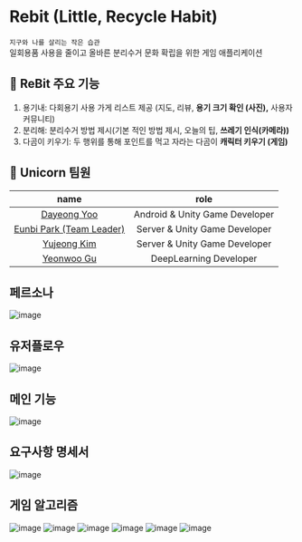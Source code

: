 # Rebit (Little, Recycle Habit)
`지구와 나를 살리는 작은 습관`       
일회용품 사용을 줄이고 올바른 분리수거 문화 확립을 위한 게임 애플리케이션     

<aside>


## 🌿 ReBit 주요 기능     
1. 용기내: 다회용기 사용 가게 리스트 제공 (지도, 리뷰, **용기 크기 확인 (사진),** 사용자 커뮤니티)
2. 분리해: 분리수거 방법 제시(기본 적인 방법 제시, 오늘의 팁, **쓰레기 인식(카메라))**
3. 다곰이 키우기: 두 행위를 통해 포인트를 먹고 자라는 다곰이 **캐릭터 키우기 (게임)**
</aside>

## 🦄 Unicorn 팀원    
|name|role|
|:---:|:---:|
|[Dayeong Yoo](https://github.com/allzeroyou) |Android & Unity Game Developer|             
|[Eunbi Park (Team Leader)](https://github.com/Park-EunBi)| Server & Unity Game Developer|          
|[Yujeong Kim](https://github.com/yujeongkimm)|Server & Unity Game Developer|    
|[Yeonwoo Gu](https://github.com/oownoey)|DeepLearning Developer|      

## 페르소나       
![image](https://user-images.githubusercontent.com/87464975/230766536-408235be-a986-45cf-85e4-fccdae344847.png)

## 유저플로우    
![image](https://user-images.githubusercontent.com/87464975/230766572-b63dff0e-c83a-42ef-bf46-9dcd0933f188.png)     

## 메인 기능   
![image](https://user-images.githubusercontent.com/87464975/230766593-9541ed95-124c-4ca1-af9d-277f939f60e5.png)

## 요구사항 명세서   
![image](https://user-images.githubusercontent.com/87464975/230766628-4df81990-1455-4ad1-afb3-44e6d9b56ab8.png)

## 게임 알고리즘     
![image](https://user-images.githubusercontent.com/87464975/230766844-db12e7cc-ce58-4ea0-a407-47b0e0e94402.png)
![image](https://user-images.githubusercontent.com/87464975/230766974-fdb67f54-5525-4ab9-8589-2d02cd496bc4.png)
![image](https://user-images.githubusercontent.com/87464975/230766984-253ea78b-be4f-4a90-99cd-432a61026106.png)
![image](https://user-images.githubusercontent.com/87464975/230766991-28b4efcf-dc62-4e9a-a999-e405df85076d.png)
![image](https://user-images.githubusercontent.com/87464975/230767000-d321fa7d-2200-49bc-91bb-68eb8837cc3c.png)
![image](https://user-images.githubusercontent.com/87464975/230767009-a0095043-1766-41f4-80f7-0bc2a48059fe.png)



